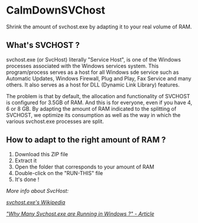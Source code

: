 # CalmDownSVChost
Shrink the amount of svchost.exe by adapting it to your real volume of RAM.

## What's SVCHOST ?
svchost.exe (or SvcHost) literally "Service Host", is one of the Windows processes associated with the Windows services system. This program/process serves as a host for all Windows sde service such as Automatic Updates, Windows Firewall, Plug and Play, Fax Service and many others.
It also serves as a host for DLL (Dynamic Link Library) features.

The problem is that by default, the allocation and functionality of SVCHOST is configured for 3.5GB of RAM. And this is for everyone, even if you have 4, 6 or 8 GB.
By adapting the amount of RAM indicated to the splitting of SVCHOST, we optimize its consumption as well as the way in which the various svchost.exe processes are split.

## How to adapt to the right amount of RAM ?
1. Download this ZIP file
2. Extract it
3. Open the folder that corresponds to your amount of RAM
4. Double-click on the "RUN-THIS" file
5. It's done !


_More info about SvcHost:_

_[svchost.exe's Wikipedia](https://en.wikipedia.org/wiki/Svchost)_

_["Why Many Svchost.exe are Running in Windows ?" - Article](https://winaero.com/blog/why-many-svchost-exe-are-running-in-windows-10-creators-update)_
